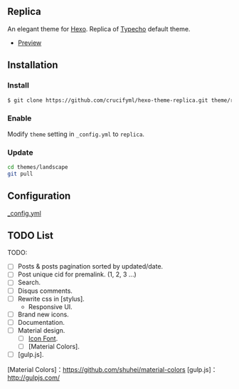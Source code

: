 Replica
---

An elegant theme for [Hexo]. Replica of [Typecho] default theme.

- [Preview](https://blog.crucifyml.com/)

## Installation

### Install

```bash
$ git clone https://github.com/crucifyml/hexo-theme-replica.git theme/replica
```

### Enable

Modify `theme` setting in `_config.yml` to `replica`.

### Update

``` bash
cd themes/landscape
git pull
```

## Configuration

[_config.yml](_config.yml)

## TODO List

TODO:
- [ ] Posts & posts pagination sorted by updated/date.
- [ ] Post unique cid for premalink. (1, 2, 3 ...)
- [ ] Search.
- [ ] Disqus comments.
- [ ] Rewrite css in [stylus].
  - Responsive UI.
- [ ] Brand new icons.
- [ ] Documentation.
- [ ] Material design.
  - [ ] [Icon Font].
  - [ ] [Material Colors].
- [ ] [gulp.js].

[Hexo]: https://hexo.io/
[Typecho]: http://typecho.org/
[styl]: https://github.com/stylus/stylus
[Icon Font]: http://google.github.io/material-design-icons/
[Material Colors]：https://github.com/shuhei/material-colors
[gulp.js]： http://gulpjs.com/
